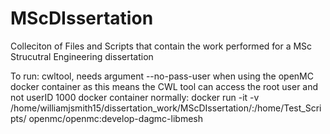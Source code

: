 # MScDIssertation
Colleciton of Files and Scripts that contain the work performed for a MSc Strucutral Engineering dissertation


To run:
  cwltool, needs argument --no-pass-user when using the openMC docker container as this means the CWL tool can access the root user and not userID 1000
  docker container normally: 
    docker run -it -v /home/williamjsmith15/dissertation_work/MScDIssertation/:/home/Test_Scripts/ openmc/openmc:develop-dagmc-libmesh
